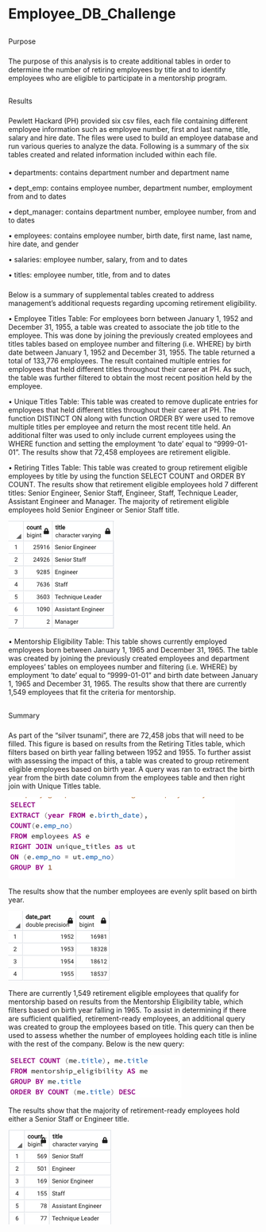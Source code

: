 # Employee_DB_Challenge

##
Purpose

###
The purpose of this analysis is to create additional tables in order to determine the number of retiring employees by title and to identify employees
who are eligible to participate in a mentorship program. 

##
Results

###
Pewlett Hackard (PH) provided six csv files, each file containing different employee information such as employee number, first and last name, title,
salary and hire date. The files were used to build an employee database and run various queries to analyze the data. Following is a summary of the six
tables created and related information included within each file. 

####
•	departments: contains department number and department name

•	dept_emp: contains employee number, department number, employment from and to dates

•	dept_manager: contains department number, employee number, from and to dates

•	employees: contains employee number, birth date, first name, last name, hire date, and gender

•	salaries: employee number, salary, from and to dates

•	titles: employee number, title, from and to dates

###
Below is a summary of supplemental tables created to address management’s additional requests regarding upcoming retirement eligibility.  

•	Employee Titles Table: For employees born between January 1, 1952 and December 31, 1955, a table was created to associate the job title to the
employee. This was done by joining the previously created employees and titles tables based on employee number and filtering (i.e. WHERE) by birth date
between January 1, 1952 and December 31, 1955. The table returned a total of 133,776 employees. The result contained multiple entries for employees that
held different titles throughout their career at PH. As such, the table was further filtered to obtain the most recent position held by the employee.

•	Unique Titles Table: This table was created to remove duplicate entries for employees that held different titles throughout their career at PH. The
function DISTINCT ON along with function ORDER BY were used to remove multiple titles per employee and return the most recent title held.  An additional
filter was used to only include current employees using the WHERE function and setting the employment ‘to date’ equal to “9999-01-01”. The results show
that 72,458 employees are retirement eligible. 

•	Retiring Titles Table: This table was created to group retirement eligible employees by title by using the
function SELECT COUNT and ORDER BY COUNT. The results show that retirement eligible employees hold 7 different 
titles: Senior Engineer, Senior Staff, Engineer, Staff, Technique Leader, Assistant Engineer and Manager. The 
majority of retirement eligible employees hold Senior Engineer or Senior Staff title. 

![Image1](Resources/Image1.png)

•	Mentorship Eligibility Table: This table shows currently employed employees born between January 1, 1965 and 
December 31, 1965. The table was created by joining the previously created employees and department employees’
tables on employees number and filtering (i.e. WHERE) by employment ‘to date’ equal to “9999-01-01” and birth date
between January 1, 1965 and December 31, 1965. The results show that there are currently 1,549 employees that fit
the criteria for mentorship. 

##
Summary

###
As part of the “silver tsunami”, there are 72,458 jobs that will need to be filled. This figure is based on results
from the Retiring Titles table, which filters based on birth year falling between 1952 and 1955. To further assist
with assessing the impact of this, a table was created to group retirement eligible employees based on birth year.
A query was ran to extract the birth year from the birth date column from the employees table and then right join with
Unique Titles table. 

![Image8](Resources/Image8.png)

The results show that the number employees are evenly split based on birth year.  

![Image8](Resources/Image9.png)

There are currently 1,549 retirement eligible employees that qualify for mentorship based on results from the 
Mentorship Eligibility table, which filters based on birth year falling in 1965. To assist in determining if there 
are sufficient qualified, retirement-ready employees, an additional query was created to group the employees based on title.
This query can then be used to assess whether the number of employees holding each title is inline with the rest of the company. 
Below is the new query:

![Image6](Resources/Image6.png)

The results show that the majority of retirement-ready employees hold either a Senior Staff or Engineer title. 

![Image7](Resources/Image7.png)

